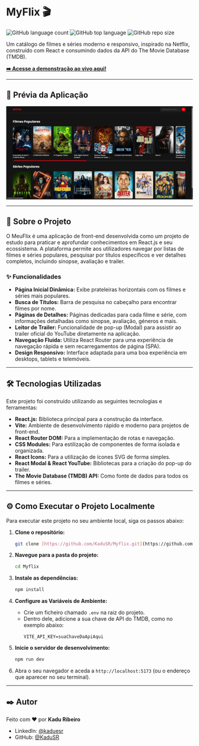 # MyFlix 🎬

![GitHub language count](https://img.shields.io/github/languages/count/KaduSR/meu-flix?style=for-the-badge)
![GitHub top language](https://img.shields.io/github/languages/top/KaduSR/meu-flix?style=for-the-badge)
![GitHub repo size](https://img.shields.io/github/repo-size/KaduSR/meu-flix?style=for-the-badge)

Um catálogo de filmes e séries moderno e responsivo, inspirado na Netflix, construído com React e consumindo dados da API do The Movie Database (TMDB).

**[➡️ Acesse a demonstração ao vivo aqui!](https://seu-link-aqui.com)**

---

## 📸 Prévia da Aplicação

![Prévia da tela inicial do MeuFlix](./docs/print.png)

---

## 🚀 Sobre o Projeto

O MeuFlix é uma aplicação de front-end desenvolvida como um projeto de estudo para praticar e aprofundar conhecimentos em React.js e seu ecossistema. A plataforma permite aos utilizadores navegar por listas de filmes e séries populares, pesquisar por títulos específicos e ver detalhes completos, incluindo sinopse, avaliação e trailer.

### ✨ Funcionalidades

-   **Página Inicial Dinâmica:** Exibe prateleiras horizontais com os filmes e séries mais populares.
-   **Busca de Títulos:** Barra de pesquisa no cabeçalho para encontrar filmes por nome.
-   **Páginas de Detalhes:** Páginas dedicadas para cada filme e série, com informações detalhadas como sinopse, avaliação, géneros e mais.
-   **Leitor de Trailer:** Funcionalidade de pop-up (Modal) para assistir ao trailer oficial do YouTube diretamente na aplicação.
-   **Navegação Fluida:** Utiliza React Router para uma experiência de navegação rápida e sem recarregamentos de página (SPA).
-   **Design Responsivo:** Interface adaptada para uma boa experiência em desktops, tablets e telemóveis.

---

## 🛠️ Tecnologias Utilizadas

Este projeto foi construído utilizando as seguintes tecnologias e ferramentas:

-   **React.js:** Biblioteca principal para a construção da interface.
-   **Vite:** Ambiente de desenvolvimento rápido e moderno para projetos de front-end.
-   **React Router DOM:** Para a implementação de rotas e navegação.
-   **CSS Modules:** Para estilização de componentes de forma isolada e organizada.
-   **React Icons:** Para a utilização de ícones SVG de forma simples.
-   **React Modal & React YouTube:** Bibliotecas para a criação do pop-up do trailer.
-   **The Movie Database (TMDB) API:** Como fonte de dados para todos os filmes e séries.

---

## ⚙️ Como Executar o Projeto Localmente

Para executar este projeto no seu ambiente local, siga os passos abaixo:

1.  **Clone o repositório:**
    ```bash
    git clone [https://github.com/KaduSR/Myflix.git](https://github.com/KaduSR/Myflix.git)
    ```

2.  **Navegue para a pasta do projeto:**
    ```bash
    cd Myflix
    ```

3.  **Instale as dependências:**
    ```bash
    npm install
    ```

4.  **Configure as Variáveis de Ambiente:**
    -   Crie um ficheiro chamado `.env` na raiz do projeto.
    -   Dentro dele, adicione a sua chave de API do TMDB, como no exemplo abaixo:
        ```
        VITE_API_KEY=suaChaveDaApiAqui
        ```

5.  **Inicie o servidor de desenvolvimento:**
    ```bash
    npm run dev
    ```

6.  Abra o seu navegador e aceda a `http://localhost:5173` (ou o endereço que aparecer no seu terminal).

---

## ✒️ Autor

Feito com ❤️ por **Kadu Ribeiro**

-   LinkedIn: [@kaduesr](https://www.linkedin.com/in/kaduesr/)
-   GitHub: [@KaduSR](https://github.com/KaduSR)
